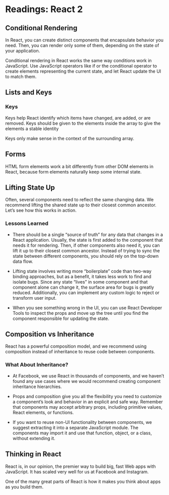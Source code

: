 # Readings: React 2

## Conditional Rendering
In React, you can create distinct components that encapsulate behavior you need. Then, you can render only some of them, depending on the state of your application.

Conditional rendering in React works the same way conditions work in JavaScript. Use JavaScript operators like if or the conditional operator to create elements representing the current state, and let React update the UI to match them.

## Lists and Keys

### Keys
Keys help React identify which items have changed, are added, or are removed. Keys should be given to the elements inside the array to give the elements a stable identity

Keys only make sense in the context of the surrounding array.


## Forms
HTML form elements work a bit differently from other DOM elements in React, because form elements naturally keep some internal state.

## Lifting State Up
Often, several components need to reflect the same changing data. We recommend lifting the shared state up to their closest common ancestor. Let’s see how this works in action.

### Lessons Learned

- There should be a single “source of truth” for any data that changes in a React application. Usually, the state is first added to the component that needs it for rendering. Then, if other components also need it, you can lift it up to their closest common ancestor. Instead of trying to sync the state between different components, you should rely on the top-down data flow.

- Lifting state involves writing more “boilerplate” code than two-way binding approaches, but as a benefit, it takes less work to find and isolate bugs. Since any state “lives” in some component and that component alone can change it, the surface area for bugs is greatly reduced. Additionally, you can implement any custom logic to reject or transform user input.

- When you see something wrong in the UI, you can use React Developer Tools to inspect the props and move up the tree until you find the component responsible for updating the state.

## Composition vs Inheritance
React has a powerful composition model, and we recommend using composition instead of inheritance to reuse code between components.

### What About Inheritance?
- At Facebook, we use React in thousands of components, and we haven’t found any use cases where we would recommend creating component inheritance hierarchies.

- Props and composition give you all the flexibility you need to customize a component’s look and behavior in an explicit and safe way. Remember that components may accept arbitrary props, including primitive values, React elements, or functions.

- If you want to reuse non-UI functionality between components, we suggest extracting it into a separate JavaScript module. The components may import it and use that function, object, or a class, without extending it.


## Thinking in React

React is, in our opinion, the premier way to build big, fast Web apps with JavaScript. It has scaled very well for us at Facebook and Instagram.

One of the many great parts of React is how it makes you think about apps as you build them.